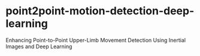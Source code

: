 # point2point-motion-detection-deep-learning
Enhancing Point-to-Point Upper-Limb Movement Detection Using Inertial Images and Deep Learning
